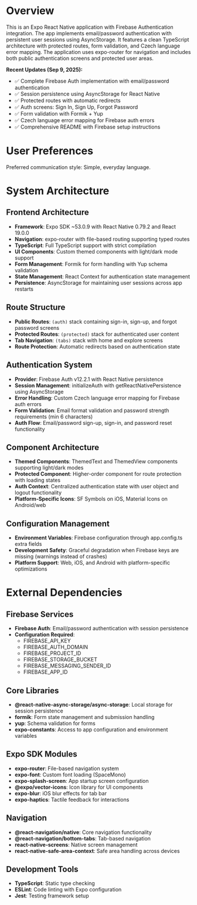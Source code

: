 # Overview

This is an Expo React Native application with Firebase Authentication integration. The app implements email/password authentication with persistent user sessions using AsyncStorage. It features a clean TypeScript architecture with protected routes, form validation, and Czech language error mapping. The application uses expo-router for navigation and includes both public authentication screens and protected user areas.

**Recent Updates (Sep 9, 2025):**
- ✅ Complete Firebase Auth implementation with email/password authentication
- ✅ Session persistence using AsyncStorage for React Native
- ✅ Protected routes with automatic redirects
- ✅ Auth screens: Sign In, Sign Up, Forgot Password
- ✅ Form validation with Formik + Yup
- ✅ Czech language error mapping for Firebase auth errors
- ✅ Comprehensive README with Firebase setup instructions

# User Preferences

Preferred communication style: Simple, everyday language.

# System Architecture

## Frontend Architecture
- **Framework**: Expo SDK ~53.0.9 with React Native 0.79.2 and React 19.0.0
- **Navigation**: expo-router with file-based routing supporting typed routes
- **TypeScript**: Full TypeScript support with strict compilation
- **UI Components**: Custom themed components with light/dark mode support
- **Form Management**: Formik for form handling with Yup schema validation
- **State Management**: React Context for authentication state management
- **Persistence**: AsyncStorage for maintaining user sessions across app restarts

## Route Structure
- **Public Routes**: `(auth)` stack containing sign-in, sign-up, and forgot password screens
- **Protected Routes**: `(protected)` stack for authenticated user content
- **Tab Navigation**: `(tabs)` stack with home and explore screens
- **Route Protection**: Automatic redirects based on authentication state

## Authentication System
- **Provider**: Firebase Auth v12.2.1 with React Native persistence
- **Session Management**: initializeAuth with getReactNativePersistence using AsyncStorage
- **Error Handling**: Custom Czech language error mapping for Firebase auth errors
- **Form Validation**: Email format validation and password strength requirements (min 6 characters)
- **Auth Flow**: Email/password sign-up, sign-in, and password reset functionality

## Component Architecture
- **Themed Components**: ThemedText and ThemedView components supporting light/dark modes
- **Protected Component**: Higher-order component for route protection with loading states
- **Auth Context**: Centralized authentication state with user object and logout functionality
- **Platform-Specific Icons**: SF Symbols on iOS, Material Icons on Android/web

## Configuration Management
- **Environment Variables**: Firebase configuration through app.config.ts extra fields
- **Development Safety**: Graceful degradation when Firebase keys are missing (warnings instead of crashes)
- **Platform Support**: Web, iOS, and Android with platform-specific optimizations

# External Dependencies

## Firebase Services
- **Firebase Auth**: Email/password authentication with session persistence
- **Configuration Required**: 
  - FIREBASE_API_KEY
  - FIREBASE_AUTH_DOMAIN
  - FIREBASE_PROJECT_ID
  - FIREBASE_STORAGE_BUCKET
  - FIREBASE_MESSAGING_SENDER_ID
  - FIREBASE_APP_ID

## Core Libraries
- **@react-native-async-storage/async-storage**: Local storage for session persistence
- **formik**: Form state management and submission handling
- **yup**: Schema validation for forms
- **expo-constants**: Access to app configuration and environment variables

## Expo SDK Modules
- **expo-router**: File-based navigation system
- **expo-font**: Custom font loading (SpaceMono)
- **expo-splash-screen**: App startup screen configuration
- **@expo/vector-icons**: Icon library for UI components
- **expo-blur**: iOS blur effects for tab bar
- **expo-haptics**: Tactile feedback for interactions

## Navigation
- **@react-navigation/native**: Core navigation functionality
- **@react-navigation/bottom-tabs**: Tab-based navigation
- **react-native-screens**: Native screen management
- **react-native-safe-area-context**: Safe area handling across devices

## Development Tools
- **TypeScript**: Static type checking
- **ESLint**: Code linting with Expo configuration
- **Jest**: Testing framework setup
